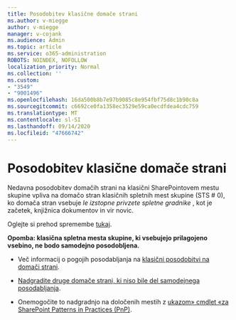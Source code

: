 ```yaml
---
title: Posodobitev klasične domače strani
ms.author: v-miegge
author: v-miegge
manager: v-cojank
ms.audience: Admin
ms.topic: article
ms.service: o365-administration
ROBOTS: NOINDEX, NOFOLLOW
localization_priority: Normal
ms.collection: ''
ms.custom:
- "3549"
- "9001496"
ms.openlocfilehash: 16da500b8b7e97b9085c8e954fbf75d8c1b90c8a
ms.sourcegitcommit: c6692ce0fa1358ec3529e59ca0ecdfdea4cdc759
ms.translationtype: MT
ms.contentlocale: sl-SI
ms.lasthandoff: 09/14/2020
ms.locfileid: "47666742"
---
```

# <a name="modernize-the-classic-home-page"></a>Posodobitev klasične domače strani

Nedavna posodobitev domačih strani na klasični SharePointovem mestu skupine vpliva na domačo stran klasičnih spletnih mest skupine (STS # 0), ko domača stran vsebuje *le izstopne privzete spletne gradnike* , kot je začetek, knjižnica dokumentov in vir novic.

Oglejte si prehod spremembe [tukaj](https://docs.microsoft.com/sharepoint/sharepointonline/media/homepage-upgrade-gif.gif). 

**Opomba: klasična spletna mesta skupine, ki vsebujejo prilagojeno vsebino, ne bodo samodejno posodobljena.**

* Več informacij o pogojih posodabljanja na [klasični posodobitvi na domači strani](https://docs.microsoft.com/sharepoint/disable-auto-modernization-classic-home-pages#why-update-classic-team-site-home-pages-to-modern).

* [Nadgradite druge domače strani, ki niso bile del samodejnega posodabljanja](https://docs.microsoft.com/sharepoint/dev/transform/modernize-userinterface-site-pages).

* Onemogočite to nadgradnjo na določenih mestih z [ukazom» cmdlet «za SharePoint Patterns in Practices (PnP)](https://docs.microsoft.com/powershell/sharepoint/sharepoint-pnp/sharepoint-pnp-cmdlets).
